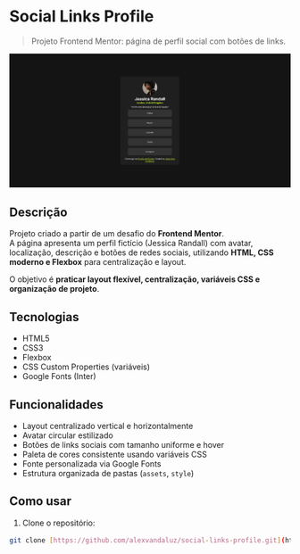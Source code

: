 # Social Links Profile

> Projeto Frontend Mentor: página de perfil social com botões de links.

![Preview do Projeto](./assets/images/screenshot.png) 

## Descrição

Projeto criado a partir de um desafio do **Frontend Mentor**.  
A página apresenta um perfil fictício (Jessica Randall) com avatar, localização, descrição e botões de redes sociais, utilizando **HTML, CSS moderno e Flexbox** para centralização e layout.

O objetivo é **praticar layout flexível, centralização, variáveis CSS e organização de projeto**.

## Tecnologias

- HTML5  
- CSS3  
- Flexbox  
- CSS Custom Properties (variáveis)  
- Google Fonts (Inter)  

## Funcionalidades

- Layout centralizado vertical e horizontalmente  
- Avatar circular estilizado  
- Botões de links sociais com tamanho uniforme e hover  
- Paleta de cores consistente usando variáveis CSS  
- Fonte personalizada via Google Fonts  
- Estrutura organizada de pastas (`assets`, `style`)

## Como usar

1. Clone o repositório:  
```bash
git clone [https://github.com/alexvandaluz/social-links-profile.git](https://alexvandaluz.github.io/DESAFIO-Social-links-profile-Frontend-Mentor/](https://alexvandaluz.github.io/DESAFIO-Social-links-profile-Frontend-Mentor/)

